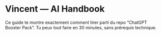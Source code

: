 # Vincent — AI Handbook
Ce guide te montre exactement comment tirer parti du repo “ChatGPT Booster Pack”.
Tu peux tout faire en 30 minutes, sans prérequis technique.
